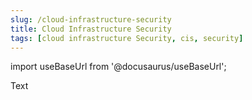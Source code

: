 ```yaml
---
slug: /cloud-infrastructure-security
title: Cloud Infrastructure Security
tags: [cloud infrastructure Security, cis, security]
---
```


import useBaseUrl from '@docusaurus/useBaseUrl';

Text